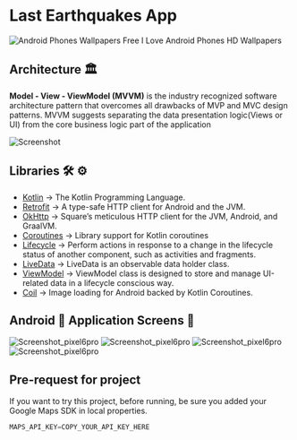 # Last Earthquakes App
![Android Phones Wallpapers Free I Love Android Phones HD Wallpapers](https://user-images.githubusercontent.com/55163968/222984806-f55e8edc-bb7d-48d0-badf-a8917e48451d.jpeg)

## Architecture 🏛

**Model - View - ViewModel (MVVM)** is the industry recognized software architecture pattern that overcomes all drawbacks of MVP and MVC design patterns. MVVM suggests separating the data presentation logic(Views or UI) from the core business logic part of the application

![Screenshot](https://media.geeksforgeeks.org/wp-content/uploads/20210720231513/viewmodal.png)


## Libraries 🛠 ⚙️
- [Kotlin](https://github.com/JetBrains/kotlin) -> The Kotlin Programming Language.
- [Retrofit](https://github.com/square/retrofit) -> A type-safe HTTP client for Android and the JVM.
- [OkHttp](https://github.com/square/okhttp) -> Square’s meticulous HTTP client for the JVM, Android, and GraalVM.
- [Coroutines](https://github.com/Kotlin/kotlinx.coroutines) -> Library support for Kotlin coroutines
- [Lifecycle](https://developer.android.com/jetpack/androidx/releases/lifecycle) -> Perform actions in response to a change in the lifecycle status of another component, such as activities and fragments.
- [LiveData](https://developer.android.com/topic/libraries/architecture/livedata) -> LiveData is an observable data holder class.
- [ViewModel](https://developer.android.com/topic/libraries/architecture/viewmodel) -> ViewModel class is designed to store and manage UI-related data in a lifecycle conscious way.
- [Coil](https://github.com/coil-kt/coil) -> Image loading for Android backed by Kotlin Coroutines.

## Android 📱 Application Screens 📸

![Screenshot_pixel6pro](https://user-images.githubusercontent.com/55163968/222985650-d3b82304-2517-4ae5-9b3c-b5062007dfb2.png)
![Screenshot_pixel6pro](https://user-images.githubusercontent.com/55163968/222985661-c5be2595-c70f-4915-a60b-2110605df2c3.png)
![Screenshot_pixel6pro](https://user-images.githubusercontent.com/55163968/222985669-7bd87ff4-5fb3-44ca-9b42-8c5e44b09a64.png)
![Screenshot_pixel6pro](https://user-images.githubusercontent.com/55163968/222985674-f06410e7-d024-4fc4-9769-76390fef8e22.png)



## Pre-request for project

If you want to try this project, before running, be sure you added your Google Maps SDK in local properties.

```js
MAPS_API_KEY=COPY_YOUR_API_KEY_HERE
```
